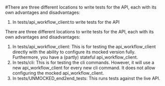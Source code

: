 #There are three different locations to write tests for the API, each with its own advantages and disadvantages:

1. In tests/api_workflow_client:to write tests for the API

There are three different locations to write tests for the API, each with its
own advantages and disadvantages:

1. In tests/api_workflow_client:
This is for testing the api_workflow_client directly with the ability to configure its mocked version fully.
Furthermore, you have a (partly) stateful api_workflow_client. 
2. In tests/cli:
This is for testing the cli commands. However, it will use a new api_workflow_client
for every new cli command. It does not allow configuring the mocked api_workflow_client.
3. In tests/UNMOCKED_end2end_tests: 
This runs tests against the live API. 